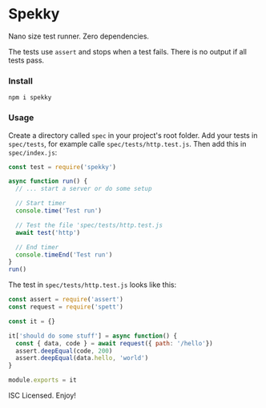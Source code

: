 # Spekky

Nano size test runner. Zero dependencies.

The tests use `assert` and stops when a test fails. There is no output if all tests pass.

### Install
```
npm i spekky
```

### Usage

Create a directory called `spec` in your project's root folder. Add your tests in `spec/tests`, for example calle `spec/tests/http.test.js`. Then add this in `spec/index.js`:

```js
const test = require('spekky')

async function run() {
  // ... start a server or do some setup

  // Start timer
  console.time('Test run')

  // Test the file 'spec/tests/http.test.js
  await test('http')

  // End timer
  console.timeEnd('Test run')
}
run()
```

The test in `spec/tests/http.test.js` looks like this:
```js
const assert = require('assert')
const request = require('spett')

const it = {}

it['should do some stuff'] = async function() {
  const { data, code } = await request({ path: '/hello'})
  assert.deepEqual(code, 200)
  assert.deepEqual(data.hello, 'world')
}

module.exports = it
```

ISC Licensed. Enjoy!